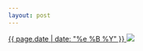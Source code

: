 ```yaml
---
layout: post
---
```


<p>
  <a href="/35">
    <time>{{ page.date | date: "%e %B %Y" }}</time>
    <img src="{{ site.assets_url }}/35.jpg">
  </a>
  
</p>
